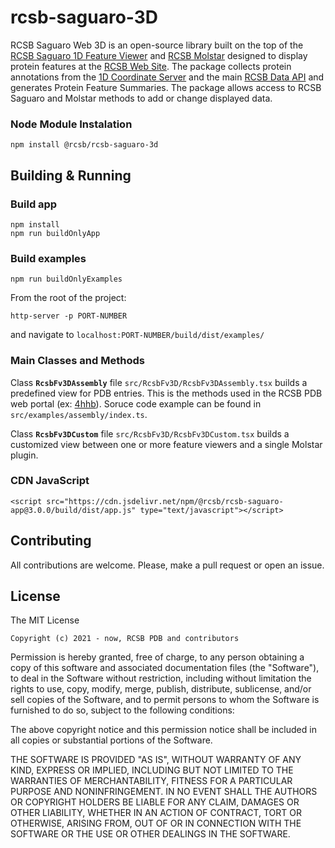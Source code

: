 # rcsb-saguaro-3D

RCSB Saguaro Web 3D is an open-source library built on the top of the [RCSB Saguaro 1D Feature Viewer](https://rcsb.github.io/rcsb-saguaro)
and [RCSB Molstar](https://github.com/rcsb/rcsb-molstar) designed to display protein features at the [RCSB Web Site](https://www.rcsb.org). The package collects protein annotations from the 
[1D Coordinate Server](https://1d-coordinates.rcsb.org) and the main [RCSB Data API](https://data.rcsb.org) and generates Protein 
Feature Summaries. The package allows access to RCSB Saguaro and Molstar methods to add or change displayed data. 

### Node Module Instalation
`npm install @rcsb/rcsb-saguaro-3d`

## Building & Running

### Build app
    npm install
    npm run buildOnlyApp
    
### Build examples 
    npm run buildOnlyExamples
    
From the root of the project:
    
    http-server -p PORT-NUMBER
    
and navigate to `localhost:PORT-NUMBER/build/dist/examples/`

### Main Classes and Methods

Class **`RcsbFv3DAssembly`** file `src/RcsbFv3D/RcsbFv3DAssembly.tsx` builds a predefined view for PDB entries. This is the methods used in the RCSB PDB web portal 
(ex: [4hhb](https://www.rcsb.org/3d-sequence/4HHB)). Soruce code example can be found in `src/examples/assembly/index.ts`.

Class **`RcsbFv3DCustom`** file `src/RcsbFv3D/RcsbFv3DCustom.tsx` builds a customized view between one or more feature viewers and a single Molstar plugin.

### CDN JavaScript
`<script src="https://cdn.jsdelivr.net/npm/@rcsb/rcsb-saguaro-app@3.0.0/build/dist/app.js" type="text/javascript"></script>`

Contributing
---
All contributions are welcome. Please, make a pull request or open an issue.

License
---

The MIT License

    Copyright (c) 2021 - now, RCSB PDB and contributors

Permission is hereby granted, free of charge, to any person obtaining a copy
of this software and associated documentation files (the "Software"), to deal
in the Software without restriction, including without limitation the rights
to use, copy, modify, merge, publish, distribute, sublicense, and/or sell
copies of the Software, and to permit persons to whom the Software is
furnished to do so, subject to the following conditions:

The above copyright notice and this permission notice shall be included in
all copies or substantial portions of the Software.

THE SOFTWARE IS PROVIDED "AS IS", WITHOUT WARRANTY OF ANY KIND, EXPRESS OR
IMPLIED, INCLUDING BUT NOT LIMITED TO THE WARRANTIES OF MERCHANTABILITY,
FITNESS FOR A PARTICULAR PURPOSE AND NONINFRINGEMENT. IN NO EVENT SHALL THE
AUTHORS OR COPYRIGHT HOLDERS BE LIABLE FOR ANY CLAIM, DAMAGES OR OTHER
LIABILITY, WHETHER IN AN ACTION OF CONTRACT, TORT OR OTHERWISE, ARISING FROM,
OUT OF OR IN CONNECTION WITH THE SOFTWARE OR THE USE OR OTHER DEALINGS IN
THE SOFTWARE.